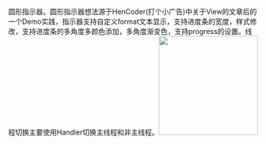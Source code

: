 圆形指示器。圆形指示器想法源于HenCoder(打个小广告)中关于View的文章后的一个Demo实践，指示器支持自定义format文本显示，支持进度条的宽度，样式修改，支持进度条的多角度多颜色添加，多角度渐变色，支持progress的设置。线程切换主要使用Handler切换主线程和非主线程。<img style="width: 200px; margin: auto" src="2.jpg" />
